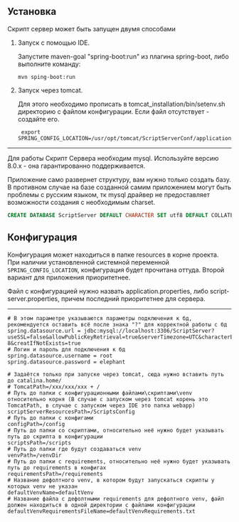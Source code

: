 ## Установка
Скрипт сервер может быть запущен двумя способами
1. Запуск с помощью IDE.

    Запустите maven-goal "spring-boot:run" из плагина spring-boot, либо выполните команду:
    ```shell script
    mvn sping-boot:run
    ``` 
2. Запуск через tomcat. 
   
   Для этого необходимо прописать в tomcat_installation/bin/setenv.sh директорию с файлом конфигурации. 
   Если файл отсутствует - создайте его.
   ```shell script
    export SPRING_CONFIG_LOCATION=/usr/opt/tomcat/ScriptServerConf/application.properties
   ``` 

---
Для работы Скрипт Сервера необходим mysql. Используйте версию 8.0.х - она гарантированно поддерживается.

Приложение само развернет структуру, вам нужно только создать базу. В противном случае на базе созданной самим приложением могут быть проблемы с русским языком, тк mysql драйвер не предоставляет возможности создания с необходимым charset.
```sql
CREATE DATABASE ScriptServer DEFAULT CHARACTER SET utf8 DEFAULT COLLATE utf8_general_ci;
```

## Конфигурация

Конфигурация может находиться в папке resources в корне проекта. При наличии установленной системной переменной `SPRING_CONFIG_LOCATION`,
конфигурация будет прочитана оттуда. Второй вариант для приложения приоритетнее.

Файл с конфигурацией нужно назвать application.properties, либо script-server.properties, причем последний приоритетнее для сервера.

---
```properties
# В этом параметре указываются параметры подключения к бд, рекомендуется оставить всё после знака "?" для корректной работы с бд
spring.datasource.url = jdbc:mysql://localhost:3306/ScriptServer?useSSL=false&allowPublicKeyRetrieval=true&serverTimezone=UTC&characterEncoding=UTF-8&creatIfNotExists=true
# Логин и пароль для подключения к бд
spring.datasource.username = root
spring.datasource.password = elephant

# Задаётся только при запуске через tomcat, сюда нужно вставить путь до catalina.home/
# TomcatPath=/xxx/xxx/xxx + /
# Путь до папки с конфигурационными файлами\скриптами\venv относительно корня (В случае с запуском через tomcat корень это TomcatPath, в случае с запуском через IDE это папка webapp)
scriptServerResourcesPath=/ScriptsConfig
# Путь до папки с конфигами
configPath=/config
# Путь до папки со скриптами, относительно неё нужно будет указывать путь до скрипта в конфигурации
scriptsPath=/scripts
# Путь до папки где будут создаваться venv
venvPath=/venvDir
# Путь до папки с requirements, относительно неё нужно будет указывать путь до requirements в конфигах
requirementsPath=/requirements
# Название дефолтного venv, в котором будут запускаться скрипты у которых venv не указан
defaultVenvName=defaultVenv
# Название файла с дефолтными requirements для дефолтного venv, файл должен находиться в одной директории с файлами конфигурации
defaultVenvRequirementsFileName=defaultVenvRequirements.txt
```